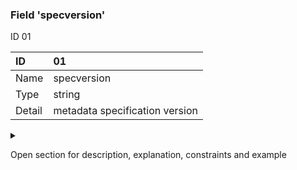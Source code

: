 ### Field 'specversion'

ID 01

| ID | 01 |
| :----    | :---------- |
| Name | specversion |
| Type | string |
| Detail | metadata specification version |

<details><summary>

Open section for description, explanation, constraints and example

</summary>

#### Description

The `specversion` attribute identifies the version of the CloudEvents specification used by the event. This enables interpretation of the context. Conformance requirements for event producers dictate that they must use a value of '1.0' when referring to this version of the specification.

#### Explanation

The CloudEvents standard specifies that only the 'major' and 'minor' version numbers are included in this attribute. This allows 'patch' changes to be made to the specification without changing the value of this property in the serialization.

#### Constraints

- Mandatory
- Contains a non-empty string value

#### Example

`"specversion" : "1.0"`

</details>
